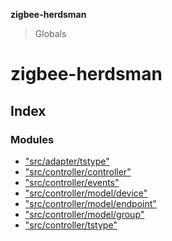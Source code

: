 **zigbee-herdsman**

> Globals

# zigbee-herdsman

## Index

### Modules

* ["src/adapter/tstype"](modules/_src_adapter_tstype_.md)
* ["src/controller/controller"](modules/_src_controller_controller_.md)
* ["src/controller/events"](modules/_src_controller_events_.md)
* ["src/controller/model/device"](modules/_src_controller_model_device_.md)
* ["src/controller/model/endpoint"](modules/_src_controller_model_endpoint_.md)
* ["src/controller/model/group"](modules/_src_controller_model_group_.md)
* ["src/controller/tstype"](modules/_src_controller_tstype_.md)
